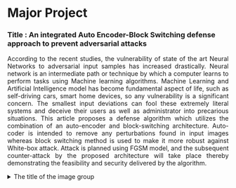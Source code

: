 # Major Project

<h3> Title : An integrated Auto Encoder-Block Switching defense approach to prevent adversarial attacks </h3>
<p align="justify"> According to the recent studies, the vulnerability of state of the art Neural Networks to adversarial input samples has increased drastically. Neural network is an intermediate path or technique by which a computer learns to perform tasks using Machine learning algorithms. Machine Learning and Artificial Intelligence model has become fundamental aspect of life, such as self-driving cars, smart home devices, so any vulnerability is a significant concern. The smallest input deviations can fool these extremely literal systems and deceive their users as well as administrator into precarious situations. This article proposes a defense algorithm which utilizes the combination of an auto-encoder and block-switching architecture. Auto-coder is intended to remove any perturbations found in input images whereas block switching method is used to make it more robust against White-box attack. Attack is planned using FGSM model, and the subsequent counter-attack by the proposed architecture will take place thereby demonstrating the feasibility and security delivered by the algorithm.</p>


<details>
  <summary>The title of the image group</summary><details>
  <img src="Dataset/0.jpg" name="0.jpg">
  <img src="Dataset/" name="1.jpg">
  <img src="Dataset/" name="2.jpg">
  <img src="Dataset/" name="3.jpg">
  <img src="Dataset/" name="4.jpg">
</details>
